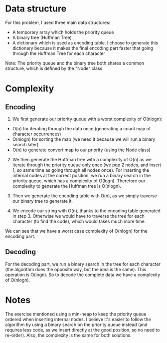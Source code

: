 # Data structure

For this problem, I used three main data structures:

* A temporary array which holds the priority queue
* A binary tree (Huffman Tree)
* A dictionary which is used as encoding table. I choose to generate this dictionary because it makes the final encoding part faster that going through the Huffman Tree for each character

Note: The priority queue and the binary tree both shares a common structure, which is defined by the "Node" class.

# Complexity

## Encoding

1. We first generate our priority queue with a worst complexity of O(nlogn):

 * O(n) for iterating through the data once (generating a count map of character occurrences)
 * O(nlogn) for sorting the map (we need it because we will run a binary search later)
 * O(n) to generate convert map to our priority 
(using the Node class)

2. We then generate the Huffman tree with a complexity of O(n) as we iterate through the priority queue only once (we pop 2 nodes, and insert 1, so same time as going through all nodes once). For inserting the internal nodes at the correct position, we run a binary search in the priority queue, which has a complexity of O(logn). Therefore our complexity to generate the Huffman tree is O(nlogn).

3. Then we generate the encoding table with O(n), as we simply traverse our binary tree to generate it.

4. We encode our string with O(n), thanks to the encoding table generated in step 3. Otherwise we would have to traverse the tree for each character (to find the code), which would takes much more time.

We can see that we have a worst case complexity of O(nlogn) for the encoding part.

## Decoding

For the decoding part, we run a binary search in the tree for each character (the algorithm does the opposite way, but the idea is the same). This operation is O(logn). So to decode the complete data we have a complexity of O(nlogn).

# Notes

The exercise mentioned using a min-heap to keep the priority queue ordered when inserting internal nodes. I believe it's easier to follow the algorithm by using a binary search on the priority queue instead (and requires less code, as we insert directly at the good position, so no need to re-order). Also, the complexity is the same for both solutions.